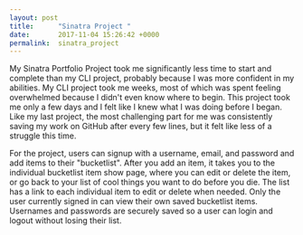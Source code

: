 ```yaml
---
layout: post
title:      "Sinatra Project "
date:       2017-11-04 15:26:42 +0000
permalink:  sinatra_project
---
```



My Sinatra Portfolio Project took me significantly less time to start and complete than my CLI project, probably because I was more confident in my abilities. My CLI project took me weeks, most of which was spent feeling overwhelmed because I didn't even know where to begin. This project took me only a few days and I felt like I knew what I was doing before I began. Like my last project, the most challenging part for me was consistently saving my work on GitHub after every few lines, but it felt like less of a struggle this time. 

For the project, users can signup with a username, email, and password and add items to their "bucketlist". After you add an item, it takes you to the individual bucketlist item show page, where you can edit or delete the item, or go back to your list of cool things you want to do before you die. The list has a link to each individual item to edit or delete when needed. Only the user currently signed in can view their own saved bucketlist items. Usernames and passwords are securely saved so a user can login and logout without losing their list.
